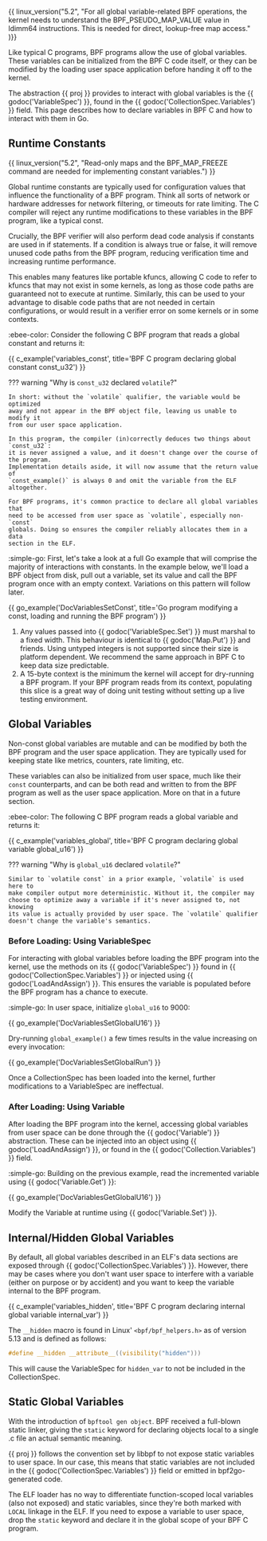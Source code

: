 {{ linux_version("5.2", "For all global variable-related BPF operations,
the kernel needs to understand the BPF_PSEUDO_MAP_VALUE value in ldimm64
instructions. This is needed for direct, lookup-free map access." )}}

Like typical C programs, BPF programs allow the use of global variables. These
variables can be initialized from the BPF C code itself, or they can be modified
by the loading user space application before handing it off to the kernel.

The abstraction {{ proj }} provides to interact with global variables is the
{{ godoc('VariableSpec') }}, found in the {{ godoc('CollectionSpec.Variables') }}
field. This page describes how to declare variables in BPF C and how to interact
with them in Go.

## Runtime Constants

{{ linux_version("5.2", "Read-only maps and the BPF_MAP_FREEZE command are needed
for implementing constant variables.") }}

Global runtime constants are typically used for configuration values that
influence the functionality of a BPF program. Think all sorts of network or
hardware addresses for network filtering, or timeouts for rate limiting. The C
compiler will reject any runtime modifications to these variables in the BPF
program, like a typical const.

Crucially, the BPF verifier will also perform dead code analysis if constants
are used in if statements. If a condition is always true or false, it will
remove unused code paths from the BPF program, reducing verification time and
increasing runtime performance.

This enables many features like portable kfuncs, allowing C code to refer to
kfuncs that may not exist in some kernels, as long as those code paths are
guaranteed not to execute at runtime. Similarly, this can be used to your
advantage to disable code paths that are not needed in certain configurations,
or would result in a verifier error on some kernels or in some contexts.

:ebee-color: Consider the following C BPF program that reads a global constant
and returns it:

{{ c_example('variables_const', title='BPF C program declaring global constant const_u32') }}

??? warning "Why is `const_u32` declared `volatile`?"

    In short: without the `volatile` qualifier, the variable would be optimized
    away and not appear in the BPF object file, leaving us unable to modify it
    from our user space application.

    In this program, the compiler (in)correctly deduces two things about `const_u32`:
    it is never assigned a value, and it doesn't change over the course of the program.
    Implementation details aside, it will now assume that the return value of
    `const_example()` is always 0 and omit the variable from the ELF altogether.

    For BPF programs, it's common practice to declare all global variables that
    need to be accessed from user space as `volatile`, especially non-`const`
    globals. Doing so ensures the compiler reliably allocates them in a data
    section in the ELF.

:simple-go: First, let's take a look at a full Go example that will comprise the
majority of interactions with constants. In the example below, we'll load a BPF
object from disk, pull out a variable, set its value and call the BPF program
once with an empty context. Variations on this pattern will follow later.

{{ go_example('DocVariablesSetConst', title='Go program modifying a const, loading and running the BPF program') }}

1. Any values passed into {{ godoc('VariableSpec.Set') }} must marshal to a
   fixed width. This behaviour is identical to {{ godoc('Map.Put') }} and
   friends. Using untyped integers is not supported since their size is platform
   dependent. We recommend the same approach in BPF C to keep data size
   predictable.
2. A 15-byte context is the minimum the kernel will accept for dry-running a BPF
   program. If your BPF program reads from its context, populating this slice is
   a great way of doing unit testing without setting up a live testing environment.

## Global Variables

Non-const global variables are mutable and can be modified by both the BPF
program and the user space application. They are typically used for keeping
state like metrics, counters, rate limiting, etc.

These variables can also be initialized from user space, much like their `const`
counterparts, and can be both read and written to from the BPF program as well
as the user space application. More on that in a future section.

:ebee-color: The following C BPF program reads a global variable and returns it:

{{ c_example('variables_global', title='BPF C program declaring global variable global_u16') }}

??? warning "Why is `global_u16` declared `volatile`?"

    Similar to `volatile const` in a prior example, `volatile` is used here to
    make compiler output more deterministic. Without it, the compiler may
    choose to optimize away a variable if it's never assigned to, not knowing
    its value is actually provided by user space. The `volatile` qualifier
    doesn't change the variable's semantics.

### Before Loading: Using VariableSpec

For interacting with global variables before loading the BPF program into the
kernel, use the methods on its {{ godoc('VariableSpec') }} found in {{
godoc('CollectionSpec.Variables') }} or injected using {{ godoc('LoadAndAssign')
}}. This ensures the variable is populated before the BPF program has a chance
to execute.

:simple-go: In user space, initialize `global_u16` to 9000:

{{ go_example('DocVariablesSetGlobalU16') }}

Dry-running `global_example()` a few times results in the value increasing on
every invocation:

{{ go_example('DocVariablesSetGlobalRun') }}

Once a CollectionSpec has been loaded into the kernel, further modifications
to a VariableSpec are ineffectual.

### After Loading: Using Variable

After loading the BPF program into the kernel, accessing global variables from
user space can be done through the {{ godoc('Variable') }} abstraction. These
can be injected into an object using {{ godoc('LoadAndAssign') }}, or found in
the {{ godoc('Collection.Variables') }} field.

:simple-go: Building on the previous example, read the incremented variable
using {{ godoc('Variable.Get') }}:

{{ go_example('DocVariablesGetGlobalU16') }}

Modify the Variable at runtime using {{ godoc('Variable.Set') }}.

## Internal/Hidden Global Variables

By default, all global variables described in an ELF's data sections are exposed
through {{ godoc('CollectionSpec.Variables') }}. However, there may be cases
where you don't want user space to interfere with a variable (either on purpose
or by accident) and you want to keep the variable internal to the BPF program.

{{ c_example('variables_hidden', title='BPF C program declaring internal global variable internal_var') }}

The `__hidden` macro is found in Linux' `<bpf/bpf_helpers.h>` as of version 5.13
and is defined as follows:

```c
#define __hidden __attribute__((visibility("hidden")))
```

This will cause the VariableSpec for `hidden_var` to not be included in
the CollectionSpec. 

## Static Global Variables

With the introduction of `bpftool gen object`. BPF received a full-blown static
linker, giving the `static` keyword for declaring objects local to a single .c
file an actual semantic meaning.

{{ proj }} follows the convention set by libbpf to not expose static variables
to user space. In our case, this means that static variables are not included in
the {{ godoc('CollectionSpec.Variables') }} field or emitted in bpf2go-generated
code.

The ELF loader has no way to differentiate function-scoped local variables (also
not exposed) and static variables, since they're both marked with `LOCAL`
linkage in the ELF. If you need to expose a variable to user space, drop the
`static` keyword and declare it in the global scope of your BPF C program.
